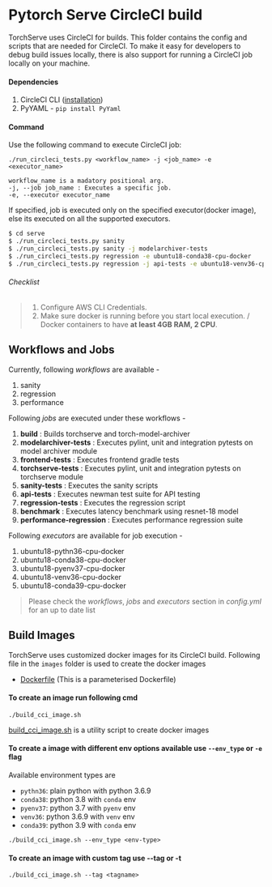 # Pytorch Serve CircleCI build

TorchServe uses CircleCI for builds. This folder contains the config and scripts that are needed for CircleCI. To make it easy for developers to debug build issues locally, there is also support for running a CircleCI job locally on your machine.

#### Dependencies
1. CircleCI CLI ([installation](https://circleci.com/docs/2.0/local-cli/#quick-installation))
2. PyYAML  - ```pip install PyYaml```

#### Command
Use the following command to execute CircleCI job:  

```
./run_circleci_tests.py <workflow_name> -j <job_name> -e <executor_name>

workflow_name is a madatory positional arg.
-j, --job job_name : Executes a specific job.
-e, --executor executor_name
```

If specified, job is executed only on the specified executor(docker image), else its executed on all the supported executors.  

```bash
$ cd serve
$ ./run_circleci_tests.py sanity
$ ./run_circleci_tests.py sanity -j modelarchiver-tests
$ ./run_circleci_tests.py regression -e ubuntu18-conda38-cpu-docker
$ ./run_circleci_tests.py regression -j api-tests -e ubuntu18-venv36-cpu-docker
```

###### Checklist
> 1. Configure AWS CLI Credentials.
> 2. Make sure docker is running before you start local execution. / Docker containers to have **at least 4GB RAM, 2 CPU**.  


## Workflows and Jobs
Currently, following _workflows_ are available -
1. sanity
2. regression
3. performance

Following _jobs_ are executed under these workflows -
1. **build** : Builds torchserve and torch-model-archiver
2. **modelarchiver-tests** : Executes pylint, unit and integration pytests on model archiver module
3. **frontend-tests** : Executes frontend gradle tests
4. **torchserve-tests** : Executes pylint, unit and integration pytests on torchserve module
5. **sanity-tests** : Executes the sanity scripts
6. **api-tests** : Executes newman test suite for API testing
7. **regression-tests** : Executes the regression script
8. **benchmark** : Executes latency benchmark using resnet-18 model
9. **performance-regression** : Executes performance regression suite

Following _executors_ are available for job execution -
1. ubuntu18-pythn36-cpu-docker
2. ubuntu18-conda38-cpu-docker
3. ubuntu18-pyenv37-cpu-docker
4. ubuntu18-venv36-cpu-docker
5. ubuntu18-conda39-cpu-docker

> Please check the _workflows_, _jobs_ and _executors_ section in _config.yml_ for an up to date list


## Build Images
TorchServe uses customized docker images for its CircleCI build. Following file in the `images` folder is used to create the docker images
* [Dockerfile](images/Dockerfile) (This is a parameterised Dockerfile)

#### To create an image run following cmd
```
./build_cci_image.sh
```
[build_cci_image.sh](images/build_cci_image.sh) is a utility script to create docker images

#### To create a image with different env options available use `--env_type` or `-e` flag
Available environment types are
* `pythn36`: plain python with python 3.6.9
* `conda38`: python 3.8 with `conda` env
* `pyenv37`: python 3.7 with `pyenv` env
* `venv36`: python 3.6.9 with `venv` env
* `conda39`: python 3.9 with `conda` env
```
./build_cci_image.sh --env_type <env-type>
```
#### To create an image with custom tag use --tag or -t
```
./build_cci_image.sh --tag <tagname>
```
